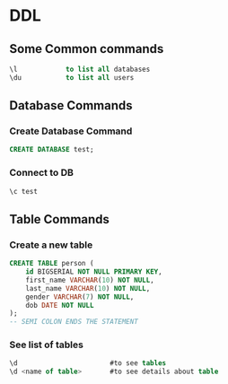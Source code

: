 # DDL

## Some Common commands

```sql
\l            to list all databases
\du           to list all users
```

## Database Commands

### Create Database Command

```sql
CREATE DATABASE test;
```

### Connect to DB

```sql
\c test
```

## Table Commands

### Create a new table

```sql
CREATE TABLE person (
    id BIGSERIAL NOT NULL PRIMARY KEY,
    first_name VARCHAR(10) NOT NULL,
    last_name VARCHAR(10) NOT NULL,
    gender VARCHAR(7) NOT NULL,
    dob DATE NOT NULL
);                       
-- SEMI COLON ENDS THE STATEMENT
```

### See list of tables

```sql
\d                       #to see tables
\d <name of table>       #to see details about table
```

